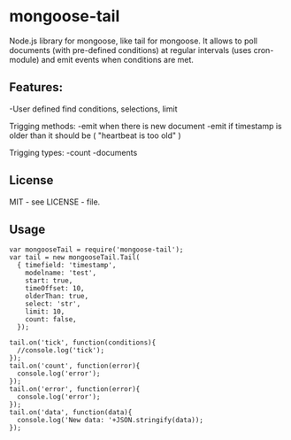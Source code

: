 mongoose-tail
=============

Node.js library for mongoose, like tail for mongoose. It allows to poll documents 
(with pre-defined conditions) at regular intervals (uses cron-module) and emit events when conditions are met.

Features:
---------
-User defined find conditions, selections, limit

Trigging methods:
-emit when there is new document
-emit if timestamp is older than it should be ( "heartbeat is too old" )

Trigging types:
-count
-documents


License
-------
MIT - see LICENSE - file.

Usage
-----
```
var mongooseTail = require('mongoose-tail');
var tail = new mongooseTail.Tail(
  { timefield: 'timestamp', 
    modelname: 'test', 
    start: true, 
    timeOffset: 10,
    olderThan: true,
    select: 'str',
    limit: 10,
    count: false,
  });

tail.on('tick', function(conditions){
  //console.log('tick');
});
tail.on('count', function(error){
  console.log('error');
});
tail.on('error', function(error){
  console.log('error');
});
tail.on('data', function(data){
  console.log('New data: '+JSON.stringify(data));
});
```
